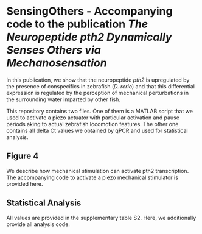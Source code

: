 # SensingOthers - Accompanying code to the publication *The Neuropeptide pth2 Dynamically Senses Others via Mechanosensation*

In this publication, we show that the neuropeptide *pth2* is upregulated by the presence of conspecifics in zebrafish (*D. rerio*) and that this differential expression is regulated by the perception of mechanical perturbations in the surrounding water imparted by other fish. 

This repository contains two files. One of them is a MATLAB script that we used to activate a piezo actuator with particular activation and pause periods aking to actual zebrafish locomotion features. The other one contains all delta Ct values we obtained by qPCR and used for statistical analysis.

## Figure 4
We describe how mechanical stimulation can activate pth2 transcription. The accompanying code to activate a piezo mechanical stimulator is provided here. 

## Statistical Analysis
All values are provided in the supplementary table S2. Here, we additionally provide all analysis code. 
